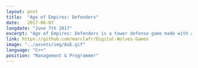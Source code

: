 ```yaml
---
layout: post
title:  "Age of Empires: Defenders"
date:   2017-06-07
longdate: "June 7th 2017"
excerpt: "Age of Empires: Defenders is a tower defense game made with assets from Age of empires by five students"
link: https://github.com/marclafr/Digital-Wolves-Games
image: "../assets/img/AoE.gif"
language: "C++"
position: "Management & Programmer"
---
```


<!--https://codeburst.io/5-steps-to-speed-up-your-image-heavy-website-65c874a86966-->
